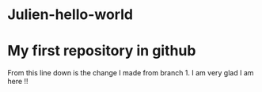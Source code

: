 # Julien-hello-world
My first repository in github
====================================
From this line down is the change I made from branch 1. 
I am very glad I am here !!
